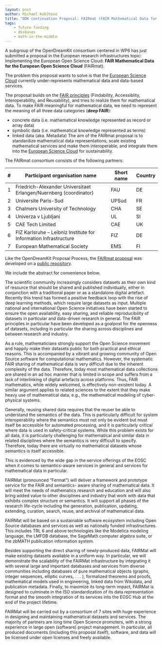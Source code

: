 ```yaml
---
layout: post
author: Michael Kohlhase
title: "ODK continuation Proposal: FAIRmat (FAIR Mathematical Data for the European Open Science Cloud)"
tags:
    - future funding
    - dksbases
    - math-in-the-middle
---
```

A subgroup of the OpenDreamKit consortium centered in WP6 has just submitted a proposal in
the European research infrastructures topic: Implementing the European Open Science Cloud:
**FAIR Mathematical Data for the European Open Science Cloud** (FAIRmat).

The problem this proposal wants to solve is that the [European Science Cloud](https://www.eosc-portal.eu/) currently under-represents mathematical data and data-based services.

The proposal builds on the [FAIR principles](https://www.go-fair.org/fair-principles/) (Findability, Accessiblity, Interoperability, and Reusability), and tries to realize them for mathematical data.
To make FAIR meaningful for mathematical data, we need to represent the meaning of all three data categories (**deep FAIR**):
* concrete data (i.e. mathematical knowledge represented as record or array data)
* symbolic data (i.e. mathematical knowledge represented as terms) 
* linked data (aka. Metadata)
The aim of the FAIRmat proposal is to standardize mathematical data representations, scale existing mathematical services and make them interoperable, and integrate them into the [European Science Cloud](https://www.eosc-portal.eu/) for sustainability.

The FAIRmat consortium consists of the following partners:

|#|Participant organisation name| Short name| Country|
|-----|-------|-----|-----|
|1| Friedrich-Alexander Universitaet Erlangen/Nuernberg (coordinator)| FAU| DE|
|2| Universite Paris-Sud| UPSud| FR|
|3| Chalmers University of Technology| CHA| SE| 
|4| Univerza v Ljubljani| UL| SI|
|5| CAE Tech Limited| CAE| UK|
|6|FIZ Karlsruhe – Leibniz Institute for Information Infrastructure| FIZ| DE|
|7|European Mathematical Society| EMS| FI|

Like the OpenDreamKit Proposal Process, the [FAIRmat proposal](https://gl.kwarc.info/mathhub/data-proposal/raw/master/Proposal/final.pdf?inline=false) was developed on a [public repository](https://gl.kwarc.info/mathhub/data-proposal).

We include the abstract for convenience below.

The scientific community increasingly considers datasets as their own kind of resource that should be shared and published individually, either in conjunction with a traditional paper or as a standalone digital artefact. Recently this trend has formed a positive feedback loop with the rise of deep learning methods, which require large datasets as input. Multiple national and international Open Science initiatives have been started to ensure the open availability, easy sharing, and reliable reproducibility of datasets in particular and data-driven research in general. The FAIR principles in particular have been developed as a goalpost for the openness of datasets, including in particular the sharing across disciplines and between research and industry.

As a rule, mathematicians strongly support the Open Science movement and happily make their datasets public for both practical and ethical reasons. This is accompanied by a vibrant and growing community of Open Source software for computational mathematics. However, the systematic FAIR sharing of mathematical data is very difficult due to the inherent complexity of the data. Therefore, today most mathematical data collections are shared in an ad hoc manner that is limited in scope and suffers from a lack of interlinking of digital artefacts across platforms. Thus, FAIR mathematics, while widely welcomed, is effectively non-existent today. A similar argument applies to related sciences to the extent that they make heavy use of mathematical data, e.g., the mathematical modeling of cyber-physical systems.

Generally, reusing shared data requires that the reuser be able to understand the semantics of the data. This is particularly difficult for system interoperability where the semantics must not only be evident but must itself be accessible for automated processing, and it is particularly critical where data is used in safety-critical systems. While this problem exists for all data, it is particularly challenging for mathematical and similar data in related disciplines where the semantics is very difficult to specify. Therefore, today there are virtually no mathematical datasets whose semantics is itself accessible.

This is evidenced by the wide gap in the service offerings of the EOSC when it comes to semantics-aware services in general and services for mathematical data in particular.

FAIRMat (pronounced “Fermat”) will deliver a framework and prototype service for the FAIR and semantics- aware sharing of mathematical data. It will meet the needs of mathematics research and education and will also bring added value to other disciplines and industry that work with data that exhibits complex structure or semantics. It will support all phases of the research life-cycle including the generation, publication, updating, extending, curation, search, reuse, and archival of mathematical data.

FAIRMat will be based on a sustainable software ecosystem including Open Source databases and services as well as nationally funded infrastructures. This includes TRL 6 and above technologies like the Modelica modeling language, the LMFDB database, the SageMath computer algebra suite, or the zbMATH publication information system.

Besides supporting the direct sharing of newly-produced data, FAIRMat will make existing datasets available in a uniform way. In particular, we will demonstrate the scalability of the FAIRMat infrastructure by integrating it with several large and important databases and services from diverse communities including databases of pure mathematical objects (graphs, integer sequences, elliptic curves, . . . ), formalized theorems and proofs, mathematical models used in engineering, linked data from Wikidata, and publication metadata. Finally, to maximize its long-term impact, FAIRMat is designed to culminate in the ISO standardization of its data representation format and the smooth integration of its services into the EOSC Hub at the end of the project lifetime.

FAIRMat will be carried out by a consortium of 7 sites with huge experience in designing and maintaining mathematical datasets and services. The majority of partners are long time Open Science promoters, with a strong experience in large open (software) project management. In particular, all produced documents (including this proposal itself), software, and data will be licensed under open licenses and freely available.

<!--  LocalWords:  FAIRmat Findability Accessiblity Universitaet Nuernberg Universite Univerza Ljubljani reuser Modelica zbMATH formalized standardization
 -->
